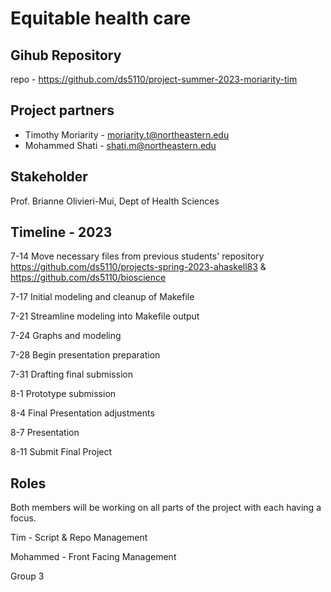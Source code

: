 # Equitable health care

## Gihub Repository

repo - https://github.com/ds5110/project-summer-2023-moriarity-tim

## Project partners

* Timothy Moriarity - moriarity.t@northeastern.edu
* Mohammed Shati - shati.m@northeastern.edu

## Stakeholder

Prof. Brianne Olivieri-Mui, Dept of Health Sciences

## Timeline - 2023

7-14  Move necessary files from previous students' repository https://github.com/ds5110/projects-spring-2023-ahaskell83 & https://github.com/ds5110/bioscience

7-17  Initial modeling and cleanup of Makefile

7-21  Streamline modeling into Makefile output

7-24  Graphs and modeling

7-28  Begin presentation preparation

7-31  Drafting final submission

8-1   Prototype submission

8-4   Final Presentation adjustments

8-7   Presentation

8-11  Submit Final Project

## Roles

Both members will be working on all parts of the project with each having a focus.

Tim - Script & Repo Management

Mohammed - Front Facing Management



Group 3